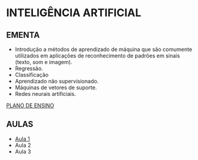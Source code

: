 # INTELIGÊNCIA ARTIFICIAL

## EMENTA
* Introdução a métodos de aprendizado de máquina que são comumente utilizados em aplicações de reconhecimento de padrões em sinais (texto, som e imagem).
* Regressão.
* Classificação
* Aprendizado não supervisionado.
* Máquinas de vetores de suporte.
* Redes neurais artificiais.

[PLANO DE ENSINO](https://gitlab.com/ensino_unb/am/2022-1/docs)

## AULAS

* [Aula 1](https://github.com/LuizPettengill/FGA-2022.1/blob/main/subjects/IA/aula1.md)
* Aula 2
* Aula 3